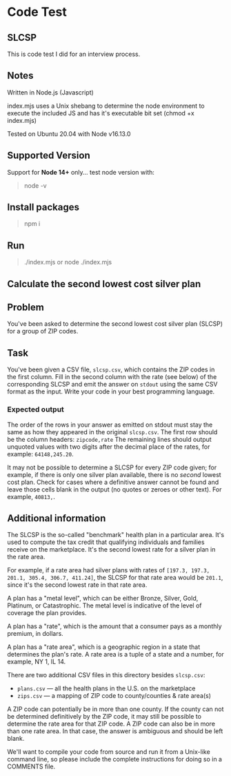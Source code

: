 # Code Test

## SLCSP

This is code test I did for an interview process.

## Notes

Written in Node.js (Javascript)

index.mjs uses a Unix shebang to determine the node environment to execute the included JS and has it's executable bit set (chmod +x index.mjs)

Tested on Ubuntu 20.04 with Node v16.13.0

## Supported Version
Support for **Node 14+** only...
test node version with: 
> node -v

## Install packages
> npm i

## Run
> ./index.mjs
or
> node ./index.mjs

## Calculate the second lowest cost silver plan

## Problem

You've been asked to determine the second lowest cost silver plan (SLCSP) for a group of ZIP codes.

## Task

You've been given a CSV file, `slcsp.csv`, which contains the ZIP codes in the first column. Fill in the second column with the rate (see below) of the corresponding SLCSP and emit the answer on `stdout` using the same CSV format as the input. Write your code in your best programming language.

### Expected output

The order of the rows in your answer as emitted on stdout must stay the same as how they appeared in the original `slcsp.csv`. The first row should be the column headers: `zipcode,rate` The remaining lines should output unquoted values with two digits after the decimal place of the rates, for example: `64148,245.20`.

It may not be possible to determine a SLCSP for every ZIP code given; for example, if there is only one silver plan available, there is no _second_ lowest cost plan. Check for cases where a definitive answer cannot be found and leave those cells blank in the output (no quotes or zeroes or other text). For example, `40813,`.

## Additional information

The SLCSP is the so-called "benchmark" health plan in a particular area. It's used to compute the tax credit that qualifying individuals and families receive on the marketplace. It's the second lowest rate for a silver plan in the rate area.

For example, if a rate area had silver plans with rates of `[197.3, 197.3, 201.1, 305.4, 306.7, 411.24]`, the SLCSP for that rate area would be `201.1`, since it's the second lowest rate in that rate area.

A plan has a "metal level", which can be either Bronze, Silver, Gold, Platinum, or Catastrophic. The metal level is indicative of the level of coverage the plan provides.

A plan has a "rate", which is the amount that a consumer pays as a monthly premium, in dollars.

A plan has a "rate area", which is a geographic region in a state that determines the plan's rate. A rate area is a tuple of a state and a number, for example, NY 1, IL 14.

There are two additional CSV files in this directory besides `slcsp.csv`:

- `plans.csv` — all the health plans in the U.S. on the marketplace
- `zips.csv` — a mapping of ZIP code to county/counties & rate area(s)

A ZIP code can potentially be in more than one county. If the county can not be determined definitively by the ZIP code, it may still be possible to determine the rate area for that ZIP code. A ZIP code can also be in more than one rate area. In that case, the answer is ambiguous and should be left blank.

We'll want to compile your code from source and run it from a Unix-like command line, so please include the complete instructions for doing so in a COMMENTS file.
